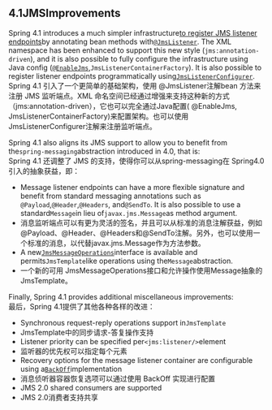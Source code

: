 ## 4.1JMSImprovements

Spring 4.1 introduces a much simpler infrastructure[to register JMS listener endpoints](https://docs.spring.io/spring/docs/current/spring-framework-reference/htmlsingle/#jms-annotated)by annotating bean methods with[`@JmsListener`](http://docs.spring.io/spring-framework/docs/4.3.11.RELEASE/javadoc-api/org/springframework/jms/annotation/JmsListener.html). The XML namespace has been enhanced to support this new style \(`jms:annotation-driven`\), and it is also possible to fully configure the infrastructure using Java config \([`@EnableJms`](http://docs.spring.io/spring-framework/docs/4.3.11.RELEASE/javadoc-api/org/springframework/jms/annotation/EnableJms.html),`JmsListenerContainerFactory`\). It is also possible to register listener endpoints programmatically using[`JmsListenerConfigurer`](http://docs.spring.io/spring-framework/docs/4.3.11.RELEASE/javadoc-api/org/springframework/jms/annotation/JmsListenerConfigurer.html).  
Spring 4.1 引入了一个更简单的基础架构，使用 @JmsListener注解bean 方法来注册 JMS 监听端点。XML 命名空间已经通过增强来支持这种新的方式（jms:annotation-driven），它也可以完全通过Java配置\( @EnableJms, JmsListenerContainerFactory\)来配置架构。也可以使用 JmsListenerConfigurer注解来注册监听端点。

Spring 4.1 also aligns its JMS support to allow you to benefit from the`spring-messaging`abstraction introduced in 4.0, that is:  
Spring 4.1 还调整了 JMS 的支持，使得你可以从spring-messaging在 Spring4.0 引入的抽象获益，即：

* Message listener endpoints can have a more flexible signature and benefit from standard messaging annotations such as
  `@Payload`,`@Header`,`@Headers`, and`@SendTo`. It is also possible to use a standard`Message`in lieu of`javax.jms.Message`as method argument.
* 消息监听端点可以有更为灵活的签名，并且可以从标准的消息注解获益，例如@Payload、@Header、@Headers和@SendTo注解。另外，也可以使用一个标准的消息，以代替javax.jms.Message作为方法参数。
* A new[`JmsMessageOperations`](http://docs.spring.io/spring-framework/docs/4.3.11.RELEASE/javadoc-api/org/springframework/jms/core/JmsMessageOperations.html)interface is available and permits`JmsTemplate`like operations using the`Message`abstraction.
* 一个新的可用 JmsMessageOperations接口和允许操作使用Message抽象的JmsTemplate。

Finally, Spring 4.1 provides additional miscellaneous improvements:  
最后，Spring 4.1提供了其他各种各样的改进：

* Synchronous request-reply operations support in`JmsTemplate`
* JmsTemplate中的同步请求-答复操作支持
* Listener priority can be specified per`<jms:listener/>`element
* 监听器的优先权可以指定每个元素
* Recovery options for the message listener container are configurable using a[`BackOff`](http://docs.spring.io/spring-framework/docs/4.3.11.RELEASE/javadoc-api/org/springframework/util/backoff/BackOff.html)implementation
* 消息侦听器容器恢复选项可以通过使用 BackOff 实现进行配置
* JMS 2.0 shared consumers are supported
* JMS 2.0消费者支持共享



